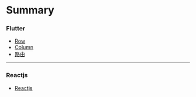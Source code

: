 # Summary

### Flutter
* [Row](Flutter/Row.md)
* [Column](Flutter/Column.md)
* [路由](Flutter/Route.md)

---

### Reactjs
* [Reactjs](Reactjs/README.md)

